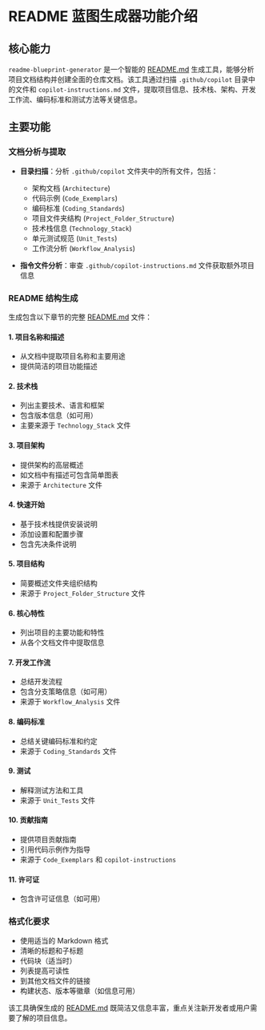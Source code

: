 # README 蓝图生成器功能介绍

## 核心能力
`readme-blueprint-generator` 是一个智能的 [README.md](file://d:\Mycodes\Gitrepos\awesome-copilot\README.md) 生成工具，能够分析项目文档结构并创建全面的仓库文档。该工具通过扫描 `.github/copilot` 目录中的文件和 `copilot-instructions.md` 文件，提取项目信息、技术栈、架构、开发工作流、编码标准和测试方法等关键信息。

## 主要功能

### 文档分析与提取
- **目录扫描**：分析 `.github/copilot` 文件夹中的所有文件，包括：
  - 架构文档 (`Architecture`)
  - 代码示例 (`Code_Exemplars`)
  - 编码标准 (`Coding_Standards`)
  - 项目文件夹结构 (`Project_Folder_Structure`)
  - 技术栈信息 (`Technology_Stack`)
  - 单元测试规范 (`Unit_Tests`)
  - 工作流分析 (`Workflow_Analysis`)

- **指令文件分析**：审查 `.github/copilot-instructions.md` 文件获取额外项目信息

### README 结构生成
生成包含以下章节的完整 [README.md](file://d:\Mycodes\Gitrepos\awesome-copilot\README.md) 文件：

#### 1. 项目名称和描述
- 从文档中提取项目名称和主要用途
- 提供简洁的项目功能描述

#### 2. 技术栈
- 列出主要技术、语言和框架
- 包含版本信息（如可用）
- 主要来源于 `Technology_Stack` 文件

#### 3. 项目架构
- 提供架构的高层概述
- 如文档中有描述可包含简单图表
- 来源于 `Architecture` 文件

#### 4. 快速开始
- 基于技术栈提供安装说明
- 添加设置和配置步骤
- 包含先决条件说明

#### 5. 项目结构
- 简要概述文件夹组织结构
- 来源于 `Project_Folder_Structure` 文件

#### 6. 核心特性
- 列出项目的主要功能和特性
- 从各个文档文件中提取信息

#### 7. 开发工作流
- 总结开发流程
- 包含分支策略信息（如可用）
- 来源于 `Workflow_Analysis` 文件

#### 8. 编码标准
- 总结关键编码标准和约定
- 来源于 `Coding_Standards` 文件

#### 9. 测试
- 解释测试方法和工具
- 来源于 `Unit_Tests` 文件

#### 10. 贡献指南
- 提供项目贡献指南
- 引用代码示例作为指导
- 来源于 `Code_Exemplars` 和 `copilot-instructions`

#### 11. 许可证
- 包含许可证信息（如可用）

### 格式化要求
- 使用适当的 Markdown 格式
- 清晰的标题和子标题
- 代码块（适当时）
- 列表提高可读性
- 到其他文档文件的链接
- 构建状态、版本等徽章（如信息可用）

该工具确保生成的 [README.md](file://d:\Mycodes\Gitrepos\awesome-copilot\README.md) 既简洁又信息丰富，重点关注新开发者或用户需要了解的项目信息。
